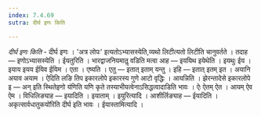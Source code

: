```yaml
---
index: 7.4.69
sutra: दीर्घ इणः किति

---
```

_दीर्घ इणः किति_ - दीर्घ इणः । 'अत्र लोपः' इत्यतोऽभ्यासस्येति,व्यथो लिटीत्यतो लिटीति चानुवर्तते । तदाह — इणोऽभ्यासस्येति । ईयतुरिति । भारद्वाजनियमातॢ वडिति मत्वा आह —  इययिथ इयेथेति । इयथुः ईय । इयाय इयय ईयिव ईयिम । एता । एष्यति । एतु — इतात् इताम् यन्तु । इहि — इतात् इतम् इत । अयानि अयाव अयाम । ऐदिति लङि तिप इकारलोपे इकारस्य गुणे आटो वृद्धिः । आयन्निति । झेरन्तादेसे इकारलोपे इ — अन् इति स्थितेइणो य॑णिति यणि कृते तस्याभीयत्वेनाऽसिद्धत्वादाडिति भावः । ऐः ऐतम् ऐत । आयम् ऐव ऐम । विधिलिङ्याह —  इयादिति । इयाताम् । इयुरित्यादि । आशीर्लिङ्याह —  ईयादिति ।अकृत्सार्वधातुकयो॑रिति दीर्घ इति भावः । ईयास्तामित्यादि ।